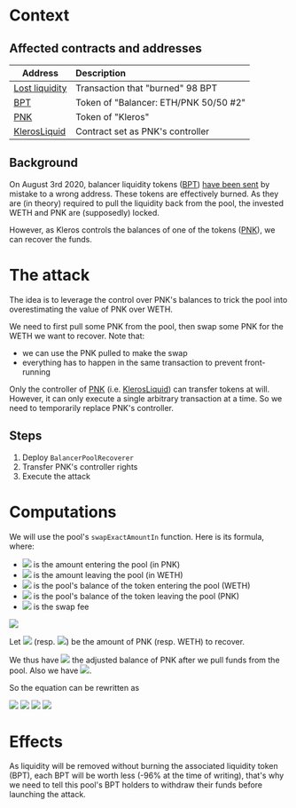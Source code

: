 # Context

## Affected contracts and addresses

|                                                    Address                                                     | Description                           |
| -------------------------------------------------------------------------------------------------------------- |:------------------------------------- |
| [Lost liquidity](https://etherscan.io/tx/0xbb26dbc1a8da0a136d95276bf6193244ca07075db8fbb8a9d56cfdd90571af90)   | Transaction that "burned" 98 BPT      |
| [BPT](https://etherscan.io/token/0xc81d50c17754b379f1088574cf723be4fb00307d)                                   | Token of "Balancer: ETH/PNK 50/50 #2" |
| [PNK](https://etherscan.io/token/0x93ed3fbe21207ec2e8f2d3c3de6e058cb73bc04d)                                   | Token of "Kleros"                     |
| [KlerosLiquid](https://etherscan.io/address/0x988b3a538b618c7a603e1c11ab82cd16dbe28069)                        | Contract set as PNK's controller      |

## Background

On August 3rd 2020, balancer liquidity tokens ([BPT](https://etherscan.io/token/0xc81d50c17754b379f1088574cf723be4fb00307d)) [have been sent](https://etherscan.io/tx/0xbb26dbc1a8da0a136d95276bf6193244ca07075db8fbb8a9d56cfdd90571af90) by mistake to a wrong address.
These tokens are effectively burned. As they are (in theory) required to pull the liquidity back from the pool, the invested WETH and PNK are (supposedly) locked.

However, as Kleros controls the balances of one of the tokens ([PNK](https://etherscan.io/token/0x93ed3fbe21207ec2e8f2d3c3de6e058cb73bc04d)), we can recover the funds.

# The attack

The idea is to leverage the control over PNK's balances to trick the pool into overestimating the value of PNK over WETH.

We need to first pull some PNK from the pool, then swap some PNK for the WETH we want to recover. Note that:
- we can use the PNK pulled to make the swap
- everything has to happen in the same transaction to prevent front-running

Only the controller of [PNK](https://etherscan.io/token/0x93ed3fbe21207ec2e8f2d3c3de6e058cb73bc04d) (i.e. [KlerosLiquid](https://etherscan.io/address/0x988b3a538b618c7a603e1c11ab82cd16dbe28069)) can transfer tokens at will. However, it can only execute a single arbitrary transaction at a time. So we need to temporarily replace PNK's controller.

## Steps

1. Deploy `BalancerPoolRecoverer`
1. Transfer PNK's controller rights
1. Execute the attack

# Computations

We will use the pool's `swapExactAmountIn` function. Here is its formula, where:
- <img src="https://latex.codecogs.com/svg.latex?A_{i}"/> is the amount entering the pool (in PNK)
- <img src="https://latex.codecogs.com/svg.latex?A_{o}"/> is the amount leaving the pool (in WETH)
- <img src="https://latex.codecogs.com/svg.latex?B_{i}"/> is the pool's balance of the token entering the pool (WETH)
- <img src="https://latex.codecogs.com/svg.latex?B_{o}"/> is the pool's balance of the token leaving the pool (PNK)
- <img src="https://latex.codecogs.com/svg.latex?f"/> is the swap fee

<img src="https://latex.codecogs.com/svg.latex?A_{o}=B_{o}\left(1-\left(\frac{B_{i}}{B_{i}+A_{i}\left(1-f\right)}\right)\right)"/>

Let <img src="https://latex.codecogs.com/svg.latex?\$_{i}"/> (resp. <img src="https://latex.codecogs.com/svg.latex?\$_{o}"/>) be the amount of PNK (resp. WETH) to recover.

We thus have <img src="https://latex.codecogs.com/svg.latex?{B'}_{i}=B_{i}-\left(A_{i}+\$_{i}\right)"/> the adjusted balance of PNK after we pull funds from the pool.
Also we have <img src="https://latex.codecogs.com/svg.latex?\$_{o}=A_{o}"/>.

So the equation can be rewritten as

<img src="https://latex.codecogs.com/svg.latex?\$_{o}=B_{o}\left(1-\left(\frac{B_{i}-\left(\$_{i}+A_{i}\right)}{B_{i}-\left(\$_{i}+A_{i}\right)+A_{i}\left(1-f\right)}\right)\right)"/>
<img src="https://latex.codecogs.com/svg.latex?\$_{o}=B_{o}\left(1-\left(\frac{B_{i}-\left(\$_{i}+A_{i}\right)}{B_{i}-\left(\$_{i}+fA_{i}\right)}\right)\right)"/>
<img src="https://latex.codecogs.com/svg.latex?1-\frac{\$_{o}}{B_{o}}=\frac{B_{i}-\left(\$_{i}+A_{i}\right)}{B_{i}-\left(\$_{i}+fA_{i}\right)}"/>
<img src="https://latex.codecogs.com/svg.latex?A_{i}=\frac{\$_{o}\left(B_{i}-\$_{i}\right)}{B_{o}-f\left(B_{o}-\$_{o}\right)}"/>

# Effects

As liquidity will be removed without burning the associated liquidity token (BPT), each BPT will be worth less (-96% at the time of writing), that's why we need to tell this pool's BPT holders to withdraw their funds before launching the attack.

